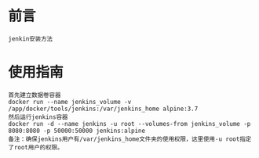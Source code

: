 # 前言
	jenkin安装方法

# 使用指南
	首先建立数据卷容器
	docker run --name jenkins_volume -v /app/docker/tools/jenkins:/var/jenkins_home alpine:3.7
	然后运行jenkins容器
	docker run -d --name jenkins -u root --volumes-from jenkins_volume -p 8080:8080 -p 50000:50000 jenkins:alpine
	备注：确保jenkins用户有/var/jenkins_home文件夹的使用权限，这里使用-u root指定了root用户的权限。